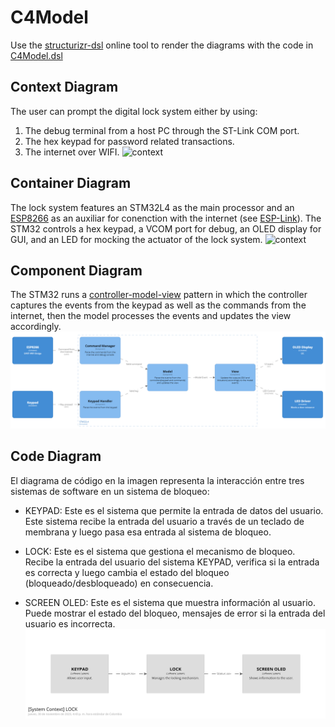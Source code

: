 # C4Model
Use the [structurizr-dsl](https://www.structurizr.com/dsl) online tool to render the diagrams with the code in [C4Model.dsl](C4Model.dsl)

## Context Diagram
The user can prompt the digital lock system either by using:
1. The debug terminal from a host PC through the ST-Link COM port.
2. The hex keypad for password related transactions.
3. The internet over WIFI.
![context](context.png)

## Container Diagram
The lock system features an STM32L4 as the main processor and an [ESP8266](https://www.espressif.com/en/products/socs/esp8266) as an auxiliar for conenction with the internet (see [ESP-Link](https://github.com/jeelabs/esp-link)). The STM32 controls a hex keypad, a VCOM port for debug, an OLED display for GUI, and an LED for mocking the actuator of the lock system.
![context](container.png)

## Component Diagram
The STM32 runs a [controller-model-view](https://en.wikipedia.org/wiki/Model%E2%80%93view%E2%80%93controller) pattern in which the controller captures the events from the keypad as well as the commands from the internet, then the model processes the events and updates the view accordingly.
![context](component.png)

## Code Diagram
El diagrama de código en la imagen representa la interacción entre tres sistemas de software en un sistema de bloqueo:

* KEYPAD: Este es el sistema que permite la entrada de datos del usuario. Este sistema recibe la entrada del usuario a través de un teclado de membrana y luego pasa esa entrada al sistema de bloqueo.

* LOCK: Este es el sistema que gestiona el mecanismo de bloqueo. Recibe la entrada del usuario del sistema KEYPAD, verifica si la entrada es correcta y luego cambia el estado del bloqueo (bloqueado/desbloqueado) en consecuencia.

* SCREEN OLED: Este es el sistema que muestra información al usuario. Puede mostrar el estado del bloqueo, mensajes de error si la entrada del usuario es incorrecta.
![context](Code_diagram.png)